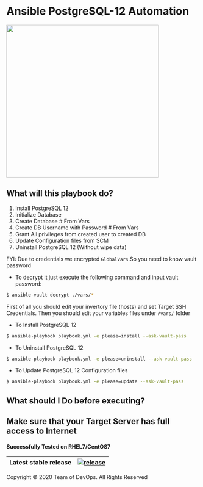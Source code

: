 # Ansible PostgreSQL-12 Automation
<img src="https://www.redhat.com/cms/managed-files/Logotype_RH_AnsibleAutomation_RGB_Black_2.png" width="400">

## What will this playbook do?

1. Install PostgreSQL 12
2. Initialize Database
3. Create Database  # From Vars
4. Create DB Username with Password  # From Vars
5. Grant All privileges from created user to created DB
6. Update Configuration files from SCM
7. Uninstall PostgreSQL 12 (Without wipe data)

FYI: Due to credentials we encrypted `GlobalVars`.So you need to know vault password
- To decrypt it just execute the following command and input vault password:
```bash
$ ansible-vault decrypt ./vars/*
```

First of all you should edit your invertory file (hosts) and set Target SSH Credentials.
Then you should edit your variables files under `/vars/` folder
- To Install PostgreSQL 12
```bash
$ ansible-playbook playbook.yml -e please=install --ask-vault-pass
```
- To Uninstall PostgreSQL 12
```bash
$ ansible-playbook playbook.yml -e please=uninstall --ask-vault-pass
```
- To Update PostgreSQL 12 Configuration files
```bash
$ ansible-playbook playbook.yml -e please=update --ask-vault-pass
```
## What should I Do before executing?
## Make sure that your Target Server has full access to Internet
#### Successfully Tested on RHEL7/CentOS7

| Latest stable release | [![release](https://img.shields.io/badge/release-latest-green.svg)]() |
|---|---|

Copyright &copy; 2020 Team of DevOps. All Rights Reserved

